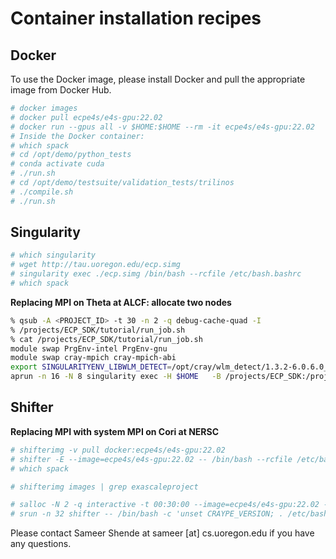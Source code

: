 # Container installation recipes

## Docker

To use the Docker image, please install Docker and pull the appropriate image from Docker Hub.

```bash
# docker images
# docker pull ecpe4s/e4s-gpu:22.02
# docker run --gpus all -v $HOME:$HOME --rm -it ecpe4s/e4s-gpu:22.02
# Inside the Docker container:
# which spack
# cd /opt/demo/python_tests
# conda activate cuda
# ./run.sh
# cd /opt/demo/testsuite/validation_tests/trilinos
# ./compile.sh
# ./run.sh
```

## Singularity

```bash
# which singularity
# wget http://tau.uoregon.edu/ecp.simg
# singularity exec ./ecp.simg /bin/bash --rcfile /etc/bash.bashrc
# which spack
```

**Replacing MPI on Theta at ALCF: allocate two nodes**

```bash
% qsub -A <PROJECT_ID> -t 30 -n 2 -q debug-cache-quad -I
% /projects/ECP_SDK/tutorial/run_job.sh
% cat /projects/ECP_SDK/tutorial/run_job.sh
module swap PrgEnv-intel PrgEnv-gnu
module swap cray-mpich cray-mpich-abi
export SINGULARITYENV_LIBWLM_DETECT=/opt/cray/wlm_detect/1.3.2-6.0.6.0_3.8__g388ccd5.ari/lib64
aprun -n 16 -N 8 singularity exec -H $HOME   -B /projects/ECP_SDK:/projects/ECP_SDK:ro   -B /opt:/opt:ro -B /var/opt:/var/opt:ro   /projects/ECP_SDK/containers/singularity/ecp.simg bash -c 'unset CRAYPE_VERSION; source /usr/local/packages/ecp/misc/bashrc;  spack load -r trilinos tau; spack unload openmpi mpich;  export LD_LIBRARY_PATH=$LIBWLM_DETECT:$CRAY_LD_LIBRARY_PATH:$CRAYPAT_LD_LIBRARY_PATH:$LD_LIBRARY_PATH;  /projects/ECP_SDK/tutorial/demo/trilinos/Zoltan/Zoltan;'
```

## Shifter

**Replacing MPI with system MPI on Cori at NERSC**

```bash
# shifterimg -v pull docker:ecpe4s/e4s-gpu:22.02
# shifter -E --image=ecpe4s/e4s-gpu:22.02 -- /bin/bash --rcfile /etc/bash.bashrc
# which spack

# shifterimg images | grep exascaleproject

# salloc -N 2 -q interactive -t 00:30:00 --image=ecpe4s/e4s-gpu:22.02 -C haswell -L SCRATCH
# srun -n 32 shifter -- /bin/bash -c 'unset CRAYPE_VERSION; . /etc/bash.bashrc;   spack load trilinos; spack unload openmpi mpich; ./Zoltan'
```

Please contact Sameer Shende at sameer [at] cs.uoregon.edu if you have any questions.
